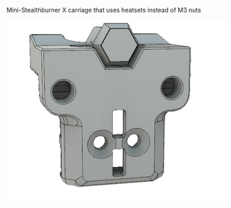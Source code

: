 Mini-Stealthburner X carriage that uses heatsets instead of M3 nuts

<img src='Images/heatset_carriage.png' width=850 />
